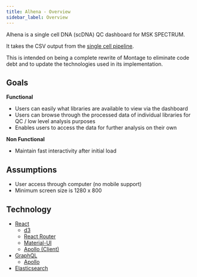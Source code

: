 ```yaml
---
title: Alhena - Overview
sidebar_label: Overview
---
```


Alhena is a single cell DNA (scDNA) QC dashboard for MSK SPECTRUM.

It takes the CSV output from the [single cell pipeline](https://github.com/shahcompbio/single_cell_pipeline).

This is intended on being a complete rewrite of Montage to eliminate code debt and to update the technologies used in its implementation.

## Goals

**Functional**

- Users can easily what libraries are available to view via the dashboard
- Users can browse through the processed data of individual libraries for QC / low level analysis purposes
- Enables users to access the data for further analysis on their own

**Non Functional**

- Maintain fast interactivity after initial load

## Assumptions

- User access through computer (no mobile support)
- Minimum screen size is 1280 x 800

## Technology

- [React](https://reactjs.org)
  - [d3](https://d3js.org/)
  - [React Router](https://reacttraining.com/react-router/)
  - [Material-UI](https://material-ui.com/)
  - [Apollo (Client)](https://www.apollographql.com/)
- [GraphQL](https://graphql.org/)
  - [Apollo](https://www.apollographql.com/)
- [Elasticsearch](https://www.elastic.co/products/elasticsearch)
